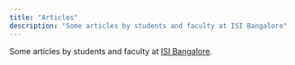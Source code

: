 ```yaml
---
title: "Articles"
description: "Some articles by students and faculty at ISI Bangalore"
---
```


Some articles by students and faculty at [ISI Bangalore](https://www.isibang.ac.in/~statmath/).
